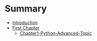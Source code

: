 # Summary

* [Introduction](README.md)
* [First Chapter](chapter1.md)
   * [Chapter1-Python-Advanced-Topic](chapter1-python-advanced-topic.md)

